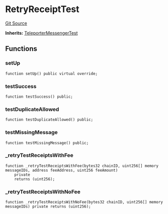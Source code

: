 # RetryReceiptTest
[Git Source](https://github.com/ava-labs/teleporter/blob/dde09fbf56cc395da6bfd76c7f894a3cf5b2cd9e/src/Teleporter/tests/RetryReceiptTests.t.sol)

**Inherits:**
[TeleporterMessengerTest](/src/Teleporter/tests/TeleporterMessengerTest.t.sol/contract.TeleporterMessengerTest.md)


## Functions
### setUp


```solidity
function setUp() public virtual override;
```

### testSuccess


```solidity
function testSuccess() public;
```

### testDuplicateAllowed


```solidity
function testDuplicateAllowed() public;
```

### testMissingMessage


```solidity
function testMissingMessage() public;
```

### _retryTestReceiptsWithFee


```solidity
function _retryTestReceiptsWithFee(bytes32 chainID, uint256[] memory messageIDs, address feeAddress, uint256 feeAmount)
    private
    returns (uint256);
```

### _retryTestReceiptsWithNoFee


```solidity
function _retryTestReceiptsWithNoFee(bytes32 chainID, uint256[] memory messageIDs) private returns (uint256);
```


